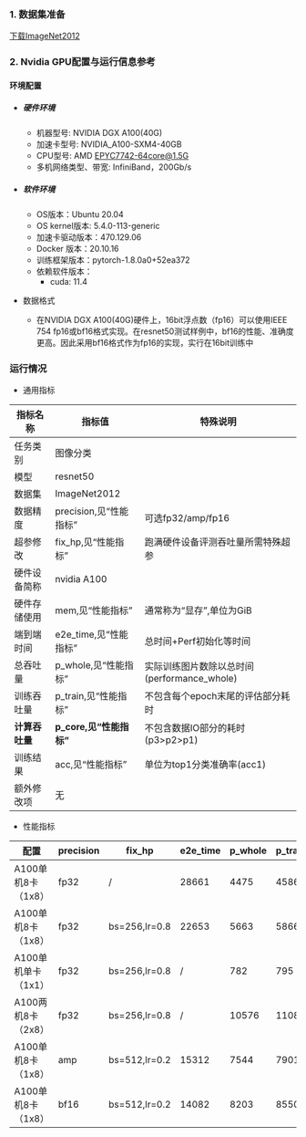 ### 1. 数据集准备
[下载ImageNet2012](../../benchmarks/resnet50) 

### 2. Nvidia GPU配置与运行信息参考
#### 环境配置
- ##### 硬件环境
    - 机器型号: NVIDIA DGX A100(40G) 
    - 加速卡型号: NVIDIA_A100-SXM4-40GB
    - CPU型号: AMD EPYC7742-64core@1.5G
    - 多机网络类型、带宽: InfiniBand，200Gb/s
    
- ##### 软件环境
   - OS版本：Ubuntu 20.04
   - OS kernel版本: 5.4.0-113-generic
   - 加速卡驱动版本：470.129.06
   - Docker 版本：20.10.16
   - 训练框架版本：pytorch-1.8.0a0+52ea372
   - 依赖软件版本：
     - cuda: 11.4
   
- 数据格式

   - 在NVIDIA DGX A100(40G)硬件上，16bit浮点数（fp16）可以使用IEEE 754 fp16或bf16格式实现。在resnet50测试样例中，bf16的性能、准确度更高。因此采用bf16格式作为fp16的实现，实行在16bit训练中

### 运行情况

* 通用指标

| 指标名称       | 指标值                  | 特殊说明                                    |
| -------------- | ----------------------- | ------------------------------------------- |
| 任务类别       | 图像分类                |                                             |
| 模型           | resnet50                |                                             |
| 数据集         | ImageNet2012            |                                             |
| 数据精度       | precision,见“性能指标”  | 可选fp32/amp/fp16                           |
| 超参修改       | fix_hp,见“性能指标”     | 跑满硬件设备评测吞吐量所需特殊超参          |
| 硬件设备简称   | nvidia A100             |                                             |
| 硬件存储使用   | mem,见“性能指标”        | 通常称为“显存”,单位为GiB                    |
| 端到端时间     | e2e_time,见“性能指标”   | 总时间+Perf初始化等时间                     |
| 总吞吐量       | p_whole,见“性能指标”    | 实际训练图片数除以总时间(performance_whole) |
| 训练吞吐量     | p_train,见“性能指标”    | 不包含每个epoch末尾的评估部分耗时           |
| **计算吞吐量** | **p_core,见“性能指标”** | 不包含数据IO部分的耗时(p3>p2>p1)            |
| 训练结果       | acc,见“性能指标”        | 单位为top1分类准确率(acc1)                  |
| 额外修改项     | 无                      |                                             |

* 性能指标

| 配置                | precision | fix_hp        | e2e_time | p_whole | p_train | p_core | acc   | mem       |
| ------------------- | --------- | ------------- | -------- | ------- | ------- | ------ | ----- | --------- |
| A100单机8卡（1x8）  | fp32      | /             | 28661    | 4475    | 4586    | 4659   | 75.0% | 5.8/40.0  |
| A100单机8卡（1x8）  | fp32      | bs=256,lr=0.8 | 22653    | 5663    | 5866    | 6105   | 73.5% | 28.3/40.0 |
| A100单机单卡（1x1） | fp32      | bs=256,lr=0.8 | /        | 782     | 795     | 799    | /     | 27.6/40.0 |
| A100两机8卡（2x8）  | fp32      | bs=256,lr=0.8 | /        | 10576   | 11085   | 11874  | /     | 27.9/40.0 |
| A100单机8卡（1x8）  | amp       | bs=512,lr=0.2 | 15312    | 7544    | 7901    | 9567   | 72.7% | 28.6/40.0 |
| A100单机8卡（1x8）  | bf16      | bs=512,lr=0.2 | 14082    | 8203    | 8550    | 9818   | 64.0% | 28.6/40.0 |

